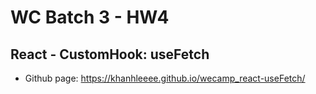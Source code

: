 # WC Batch 3 - HW4

## React - CustomHook: useFetch
+ Github page: https://khanhleeee.github.io/wecamp_react-useFetch/
